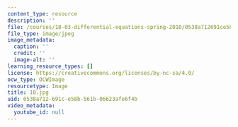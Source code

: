 ```yaml
---
content_type: resource
description: ''
file: /courses/18-03-differential-equations-spring-2010/0538a712691ce58b561b06623afe6f4b_10.jpg
file_type: image/jpeg
image_metadata:
  caption: ''
  credit: ''
  image-alt: ''
learning_resource_types: []
license: https://creativecommons.org/licenses/by-nc-sa/4.0/
ocw_type: OCWImage
resourcetype: Image
title: 10.jpg
uid: 0538a712-691c-e58b-561b-06623afe6f4b
video_metadata:
  youtube_id: null
---
```

